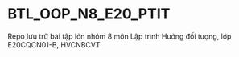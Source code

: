 # BTL_OOP_N8_E20_PTIT
Repo lưu trữ bài tập lớn nhóm 8 môn Lập trình Hướng đối tượng, lớp E20CQCN01-B, HVCNBCVT
